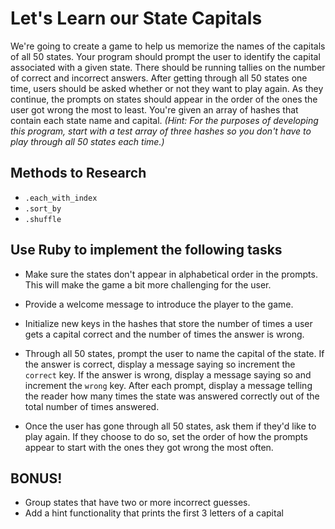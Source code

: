 # Let's Learn our State Capitals

We're going to create a game to help us memorize the names of the capitals of all 50 states. Your program should prompt the user to identify the capital associated with a given state. There should be running tallies on the number of correct and incorrect answers. After getting through all 50 states one time, users should be asked whether or not they want to play again. As they continue, the prompts on states should appear in the order of the ones the user got wrong the most to least. You're given an array of hashes that contain each state name and capital. *(Hint: For the purposes of developing this program, start with a test array of three hashes so you don't have to play through all 50 states each time.)*

## Methods to Research
- `.each_with_index`
- `.sort_by`
- `.shuffle`

## Use Ruby to implement the following tasks

- Make sure the states don't appear in alphabetical order in the prompts. This will make the game a bit more challenging for the user.

- Provide a welcome message to introduce the player to the game.

- Initialize new keys in the hashes that store the number of times a user gets a capital correct and the number of times the answer is wrong.

- Through all 50 states, prompt the user to name the capital of the state. If the answer is correct, display a message saying so increment the `correct` key. If the answer is wrong, display a message saying so and increment the `wrong` key. After each prompt, display a message telling the reader how many times the state was answered correctly out of the total number of times answered.

- Once the user has gone through all 50 states, ask them if they'd like to play again. If they choose to do so, set the order of how the prompts appear to start with the ones they got wrong the most often.

## BONUS!

- Group states that have two or more incorrect guesses.
- Add a hint functionality that prints the first 3 letters of a capital

